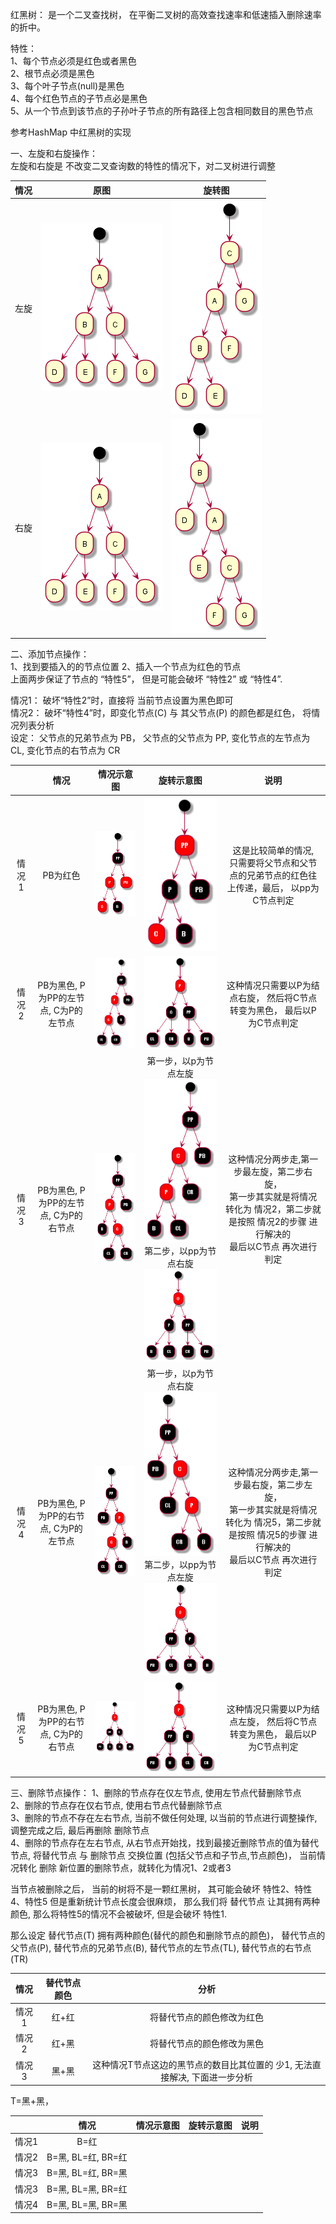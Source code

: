 红黑树： 是一个二叉查找树， 在平衡二叉树的高效查找速率和低速插入删除速率的折中。

特性：  
1、每个节点必须是红色或者黑色  
2、根节点必须是黑色  
3、每个叶子节点(null)是黑色  
4、每个红色节点的子节点必是黑色  
5、从一个节点到该节点的子孙叶子节点的所有路径上包含相同数目的黑色节点
 
参考HashMap 中红黑树的实现

一、左旋和右旋操作：  
左旋和右旋是 不改变二叉查询数的特性的情况下，对二叉树进行调整

| 情况 | 原图 | 旋转图 | 
| :----: | :----: | :----: | 
| 左旋 | ![原图](picture/原图-0.png)  | ![原图左旋](picture/原图左旋-0.png) |
| 右旋 | ![原图](picture/原图-0.png) | ![原图右旋](picture/原图右旋-0.png)|

 
二、添加节点操作：  
1、找到要插入的的节点位置
2、插入一个节点为红色的节点  
上面两步保证了节点的 “特性5”， 但是可能会破坏 “特性2” 或 “特性4”.

情况1： 破坏“特性2”时，直接将 当前节点设置为黑色即可  
情况2： 破坏“特性4”时，即变化节点(C) 与 其父节点(P) 的颜色都是红色，  将情况列表分析   
设定： 父节点的兄弟节点为 PB， 父节点的父节点为 PP, 变化节点的左节点为 CL, 变化节点的右节点为 CR

|   | 情况 | 情况示意图 | 旋转示意图 | 说明 | 
| :----: | :----: | :----: | :----: | :----: | 
| 情况1 | PB为红色 |  ![](picture/insert/双红-PB红-0.png) | ![](picture/insert/双红-PB红(解)-0.png) | 这是比较简单的情况,<br/>只需要将父节点和父节点的兄弟节点的红色往上传递，最后， 以pp为C节点判定 |
| 情况2 | PB为黑色, P为PP的左节点, C为P的左节点 |  ![](picture/insert/双红-PB黑-左左-0.png) | ![](picture/insert/双红-PB黑-左左(解)-0.png) | 这种情况只需要以P为结点右旋， 然后将C节点转变为黑色， 最后以P 为C节点判定 |
| 情况3 | PB为黑色, P为PP的左节点, C为P的右节点 |  ![](picture/insert/双红-PB黑-左右-0.png) | 第一步，以p为节点左旋   ![](picture/insert/双红-PB黑-左右(步骤1)-0.png)  <br /> 第二步，以pp为节点右旋   ![](picture/insert/双红-PB黑-左右(步骤2)-0.png)| 这种情况分两步走,第一步最左旋，第二步右旋，<br/> 第一步其实就是将情况转化为 情况2，第二步就是按照 情况2的步骤 进行解决的<br/>  最后以C节点 再次进行判定 |
| 情况4 | PB为黑色, P为PP的右节点, C为P的左节点 | ![](picture/insert/双红-PB黑-右左-0.png) | 第一步，以p为节点右旋  ![](picture/insert/双红-PB黑-右左(步骤1)-0.png)   <br /> 第二步，以pp为节点左旋  ![](picture/insert/双红-PB黑-右左(步骤2)-0.png)  | 这种情况分两步走,第一步最右旋，第二步左旋，<br/> 第一步其实就是将情况转化为 情况5，第二步就是按照 情况5的步骤 进行解决的<br/>  最后以C节点 再次进行判定 |
| 情况5 | PB为黑色, P为PP的右节点, C为P的右节点 | ![](picture/insert/双红-PB黑-右右-0.png) | ![](picture/insert/双红-PB黑-右右(解)-0.png) | 这种情况只需要以P为结点左旋， 然后将C节点转变为黑色， 最后以P 为C节点判定 |

三、删除节点操作：
1、删除的节点存在仅左节点, 使用左节点代替删除节点  
2、删除的节点存在仅右节点, 使用右节点代替删除节点  
3、删除的节点不存在左右节点, 当前不做任何处理, 以当前的节点进行调整操作, 调整完成之后, 最后再删除 删除节点  
4、删除的节点存在左右节点, 从右节点开始找，找到最接近删除节点的值为替代节点, 将替代节点 与 删除节点 交换位置 (包括父节点和子节点,节点颜色)， 当前情况转化 删除 新位置的删除节点，就转化为情况1、2或者3  

 当节点被删除之后， 当前的树将不是一颗红黑树， 其可能会破坏 特性2、特性4、特性5
 但是重新统计节点长度会很麻烦， 那么我们将 替代节点 让其拥有两种颜色, 那么将特性5的情况不会被破坏, 但是会破坏 特性1.
 
 那么设定 替代节点(T) 拥有两种颜色(替代的颜色和删除节点的颜色)， 替代节点的父节点(P), 替代节点的兄弟节点(B), 替代节点的左节点(TL), 替代节点的右节点(TR)
 
 | 情况 | 替代节点颜色 | 分析 |
 | :----: | :----: | :----: |
 | 情况1 | 红+红 | 将替代节点的颜色修改为红色 |
 | 情况2 | 红+黑 | 将替代节点的颜色修改为黑色 |
 | 情况3 | 黑+黑 | 这种情况T节点这边的黑节点的数目比其位置的 少1, 无法直接解决, 下面进一步分析|
 
 T=黑+黑， 
 
|   | 情况 | 情况示意图 | 旋转示意图 | 说明 | 
| :----: | :----: | :----: | :----: | :----: | 
| 情况1 | B=红 | | | |
| 情况2 | B=黑, BL=红, BR=红 |
| 情况3 | B=黑, BL=红, BR=黑 |
| 情况3 | B=黑, BL=黑, BR=红 |
| 情况4 | B=黑, BL=黑, BR=黑 |